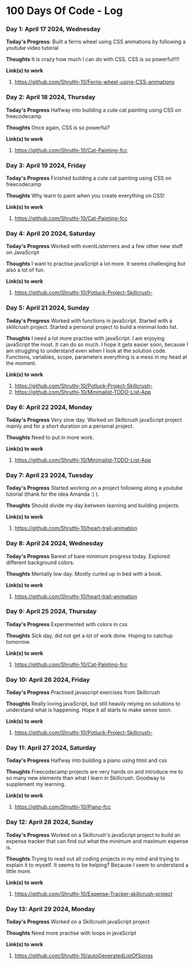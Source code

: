 # 100 Days Of Code - Log

### Day 1: April 17 2024, Wednesday

**Today's Progress**: Built a ferris wheel using CSS animations by following a youtube video tutorial 

**Thoughts** It is crazy how much I can do with CSS. CSS is so powerful!!!!

**Link(s) to work**
1. https://github.com/Shruthi-10/Ferris-wheel-using-CSS-animations


### Day 2: April 18 2024, Thursday

**Today's Progress** Halfway into building a cute cat painting using CSS on freecodecamp

**Thoughts** Once again, CSS is so powerful?

**Link(s) to work**
1. https://github.com/Shruthi-10/Cat-Painting-fcc


### Day 3: April 19 2024, Friday

**Today's Progress** Finished building a cute cat painting using CSS on freecodecamp

**Thoughts** Why learn to paint when you create everything on CSS!

**Link(s) to work**
1. https://github.com/Shruthi-10/Cat-Painting-fcc


### Day 4: April 20 2024, Saturday

**Today's Progress** Worked with eventListerners and a few other new stuff on JavaScript  

**Thoughts** I want to practise javaScript a lot more. It seems challenging but also a lot of fun. 

**Link(s) to work**
1. https://github.com/Shruthi-10/Potluck-Project-Skillcrush-


### Day 5: April 21 2024, Sunday

**Today's Progress** Worked with functions in javaScript. Started with a skillcrush project. Started a personal project to build a minimal todo list.          

**Thoughts** I need a lot more practise with javaScript. I am enjoying javaScript the most. It can do so much. I hope it gets easier soon, because I am struggling to understand even when I look at the solution code. Functions, variables, scope, parameters everything is a mess in my head at the moment.  

**Link(s) to work**
1. https://github.com/Shruthi-10/Potluck-Project-Skillcrush-
2. https://github.com/Shruthi-10/Minimalist-TODO-List-App


### Day 6: April 22 2024, Monday

**Today's Progress** Very slow day. Worked on Skillcrush javaScript project mainly and for a short duration on a personal project.    

**Thoughts** Need to put in more work. 

**Link(s) to work**
1. https://github.com/Shruthi-10/Minimalist-TODO-List-App


### Day 7: April 23 2024, Tuesday

**Today's Progress** Started working on a project following along a youtube tutorial (thank for the idea Amanda :) ).   

**Thoughts** Should divide my day between learning and building projects. 

**Link(s) to work**
1. https://github.com/Shruthi-10/heart-trail-animation


### Day 8: April 24 2024, Wednesday

**Today's Progress** Barest of bare minimum progress today. Explored different background colors.  

**Thoughts** Mentally low day. Mostly curled up in bed with a book. 

**Link(s) to work**
1. https://github.com/Shruthi-10/heart-trail-animation


### Day 9: April 25 2024, Thursday

**Today's Progress** Experimented with colors in css

**Thoughts** Sick day, did not get a lot of work done. Hoping to catchup tomorrow. 

**Link(s) to work**
1. https://github.com/Shruthi-10/Cat-Painting-fcc


### Day 10: April 26 2024, Friday

**Today's Progress** Practised javascript exercises from Skillcrush

**Thoughts** Really loving javaScript, but still heavily relying on solutions to understand what is happening. Hope it all starts to make sense soon. 

**Link(s) to work**
1. https://github.com/Shruthi-10/Potluck-Project-Skillcrush-


### Day 11: April 27 2024, Saturday

**Today's Progress** Halfway into building a piano using html and css

**Thoughts** Freecodecamp projects are very hands on and introduce me to so many new elements than what I learn in Skillcrush. Goodway to supplement my learning. 

**Link(s) to work**
1. https://github.com/Shruthi-10/Piano-fcc


### Day 12: April 28 2024, Sunday

**Today's Progress** Worked on a Skillcrush's javaScript project to build an expense tracker that can find out what the minimum and maximum expense is. 

**Thoughts** Trying to read out all coding projects in my mind and trying to explain it to myself. It seems to be helping? Because I seem to understand a little more. 

**Link(s) to work**
1. https://github.com/Shruthi-10/Expense-Tracker-skillcrush-project


### Day 13: April 29 2024, Monday

**Today's Progress** Worked on a Skillcrush javaScript project

**Thoughts** Need more practise with loops in javaScript

**Link(s) to work**
1. https://github.com/Shruthi-10/autoGeneratedListOfSongs


